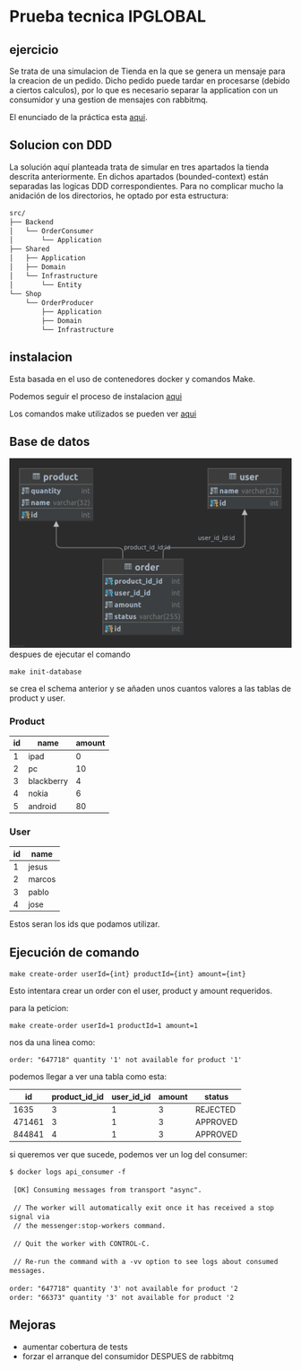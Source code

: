 # Prueba tecnica IPGLOBAL
## ejercicio
Se trata de una simulacion de Tienda en la que se genera un mensaje para la creacion de un 
pedido. Dicho pedido puede tardar en procesarse (debido a ciertos calculos), por lo que es 
necesario separar la application con un consumidor y una gestion de mensajes con rabbitmq.

El enunciado de la práctica esta [aqui](docs/3_PRUEBA.md).

## Solucion con DDD
La solución aquí planteada trata de simular en tres apartados la tienda descrita anteriormente.
En dichos apartados (bounded-context) están separadas las logicas DDD correspondientes. Para no 
complicar mucho la anidación de los directorios, he optado por esta estructura:
```
src/
├── Backend
│   └── OrderConsumer
│       └── Application
├── Shared
│   ├── Application
│   ├── Domain
│   └── Infrastructure
│       └── Entity
└── Shop
    └── OrderProducer
        ├── Application
        ├── Domain
        └── Infrastructure
```

## instalacion
Esta basada en el uso de contenedores docker y comandos Make. 

Podemos seguir el proceso de instalacion [aqui](docs/1_INSTALACION.md)

Los comandos make utilizados se pueden ver [aqui](docs/4_MAKEFILE.md)

## Base de datos
![schema](docs/schema.png)
despues de ejecutar el comando
```
make init-database
```
se crea el schema anterior y se añaden unos cuantos valores a las tablas de product y user.

### Product

| id | name | amount |
 |----|------|--------| 
|  1 | ipad | 0 |
| 2 | pc | 10 |
| 3 | blackberry | 4 |
| 4 | nokia | 6 |
| 5 | android | 80 |

### User
| id | name  |
 |----|------| 
|  1 | jesus |
| 2 | marcos |
| 3 | pablo  |
| 4 | jose   |

Estos seran los ids que podamos utilizar.
## Ejecución de comando
```
make create-order userId={int} productId={int} amount={int}
```
Esto intentara crear un order con el user, product y amount requeridos.

para la peticion:
```
make create-order userId=1 productId=1 amount=1
```

nos da una linea como:
```
order: "647718" quantity '1' not available for product '1'
```
podemos llegar a ver una tabla como esta:

|id|product_id_id|user_id_id|amount|status|
|--|--|--|--|--|
|1635|3|1|3|REJECTED|
|471461|3|1|3|APPROVED|
|844841|4|1|3|APPROVED|

si queremos ver que sucede, podemos ver un log del consumer:
```
$ docker logs api_consumer -f

 [OK] Consuming messages from transport "async".                                

 // The worker will automatically exit once it has received a stop signal via   
 // the messenger:stop-workers command.                                         

 // Quit the worker with CONTROL-C.                                             

 // Re-run the command with a -vv option to see logs about consumed messages.   

order: "647718" quantity '3' not available for product '2
order: "66373" quantity '3' not available for product '2
```

## Mejoras
 - aumentar cobertura de tests
 - forzar el arranque del consumidor DESPUES de rabbitmq